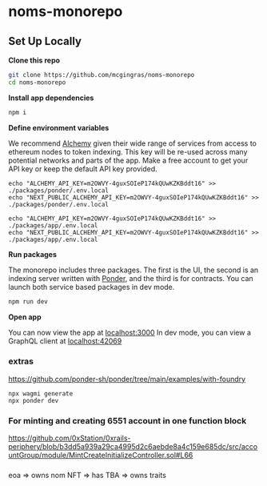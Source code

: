 # noms-monorepo

## Set Up Locally

**Clone this repo**

```bash
git clone https://github.com/mcgingras/noms-monorepo
cd noms-monorepo
```

**Install app dependencies**

```bash
npm i
```

**Define environment variables**

We recommend [Alchemy](https://www.alchemy.com/) given their wide range of services from access to ethereum nodes to token indexing.
This key will be re-used across many potential networks and parts of the app. Make a free account to get your API key or keep the default
API key provided.

```
echo "ALCHEMY_API_KEY=m2OWVY-4guxSOIeP174kQUwKZKBddt16" >> ./packages/ponder/.env.local
echo "NEXT_PUBLIC_ALCHEMY_API_KEY=m2OWVY-4guxSOIeP174kQUwKZKBddt16" >> ./packages/ponder/.env.local

echo "ALCHEMY_API_KEY=m2OWVY-4guxSOIeP174kQUwKZKBddt16" >> ./packages/app/.env.local
echo "NEXT_PUBLIC_ALCHEMY_API_KEY=m2OWVY-4guxSOIeP174kQUwKZKBddt16" >> ./packages/app/.env.local
```

**Run packages**

The monorepo includes three packages. The first is the UI, the second is an indexing server written with [Ponder](https://ponder.sh/), and the third is for contracts. You can launch both service based packages in dev mode.

```bash
npm run dev
```

**Open app**

You can now view the app at [localhost:3000](http://localhost:3000/)
In dev mode, you can view a GraphQL client at [localhost:42069](http://localhost:42069/)


### extras
https://github.com/ponder-sh/ponder/tree/main/examples/with-foundry

```
npx wagmi generate
npx ponder dev
```


### For minting and creating 6551 account in one function block
https://github.com/0xStation/0xrails-periphery/blob/b3dd5a939a29ca4995d2c6aebde8a4c159e685dc/src/accountGroup/module/MintCreateInitializeController.sol#L66


###
eoa => owns nom NFT => has TBA => owns traits
